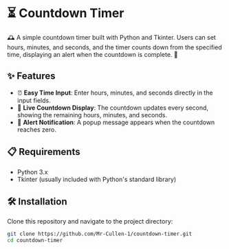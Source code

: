 # ⏳ Countdown Timer

🕰️ A simple countdown timer built with Python and Tkinter. Users can set hours, minutes, and seconds, and the timer counts down from the specified time, displaying an alert when the countdown is complete. 🎉

## ✨ Features

- ⏰ **Easy Time Input**: Enter hours, minutes, and seconds directly in the input fields.
- 🔄 **Live Countdown Display**: The countdown updates every second, showing the remaining hours, minutes, and seconds.
- 🚨 **Alert Notification**: A popup message appears when the countdown reaches zero.

## 📋 Requirements

- Python 3.x
- Tkinter (usually included with Python's standard library)

## 🛠 Installation

Clone this repository and navigate to the project directory:
```bash
git clone https://github.com/Mr-Cullen-1/countdown-timer.git
cd countdown-timer
